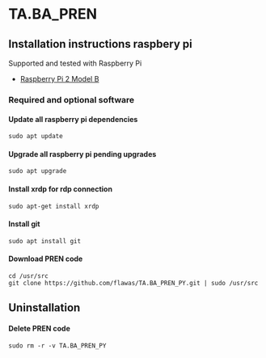 # TA.BA_PREN

## Installation instructions raspbery pi
Supported and tested with Raspberry Pi
- [Raspberry Pi 2 Model B](https://www.raspberrypi.com/products/raspberry-pi-2-model-b/)
 
### Required and optional software 
#### Update all raspberry pi dependencies
``` 
sudo apt update
``` 
#### Upgrade all raspberry pi pending upgrades
``` 
sudo apt upgrade
``` 
#### Install xrdp for rdp connection
``` 
sudo apt-get install xrdp
```

#### Install git
``` 
sudo apt install git
```
#### Download PREN code
``` 
cd /usr/src
git clone https://github.com/flawas/TA.BA_PREN_PY.git | sudo /usr/src
``` 

## Uninstallation
#### Delete PREN code
``` 
sudo rm -r -v TA.BA_PREN_PY
``` 